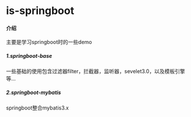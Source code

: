 # is-springboot

#### 介绍
主要是学习springboot时的一些demo
##### 1.springboot-base
一些基础的使用包含过滤器filter，拦截器，监听器，sevelet3.0，以及模板引擎等...
##### 2.springboot-mybatis
springboot整合mybatis3.x

